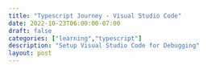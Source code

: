 ```yaml
---
title: "Typescript Journey - Visual Studio Code"
date: 2022-10-23T06:00:00-07:00
draft: false
categories: ["learning","typescript"]
description: "Setup Visual Studio Code for Debugging"
layout: post
---
```

